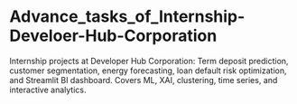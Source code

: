 # Advance_tasks_of_Internship-Develoer-Hub-Corporation
Internship projects at Developer Hub Corporation: Term deposit prediction, customer segmentation, energy forecasting, loan default risk optimization, and Streamlit BI dashboard. Covers ML, XAI, clustering, time series, and interactive analytics.
